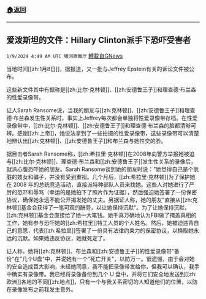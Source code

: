 ###  [:house:返回](README.md)
---


## 爱泼斯坦的文件：Hillary Clinton派手下恐吓受害者
`1/9/2024 4:49 AM UTC 银河歌舞厅` [轉載自GNews](https://gnews.org/articles/2199344)

当地时间[[zh:1月8日]]，据报道，又一批与Jeffrey Epstein有关的诉讼文件被公布。

这些新文件其中有据称是[[zh:比尔·克林顿]]、[[zh:安德鲁王子]]和理查德·布兰森的性爱录像带。

证人Sarah Ransome说，当我的朋友与[[zh:克林顿]]、[[zh:安德鲁王子]]和理查德·布兰森发生性关系时，事实上Jeffrey每次都会单独将性爱录像带存档。在性爱录像带中，[[zh:比尔·克林顿]]、[[zh:安德鲁王子]]和理查德·布兰森的脸都清晰可辨。感谢[[zh:上帝]]，她设法拿到了一些拍摄的性爱录像带，这些录像带可以清楚地辨认出[[zh:克林顿]]、[[zh:安德鲁王子]]和布兰森与她性交的脸。

据目击者Sarah Ransome称，[[zh:希拉里·克林顿]]在2008年向警方举报她被迫与[[zh:比尔·克林顿]]、理查德·布兰森和[[zh:安德鲁王子]]发生性关系的录像后，就派心腹恐吓她的朋友。Sarah Ransome谈到她的朋友时说："她觉得自己是个肮脏的妓女和骗子，并没有受到重视。几个月后，[[zh:希拉里·克林顿]]为了保护她在 2008 年的总统竞选活动，直接派特种部队人员来找她。这些人对她进行了严厉的恐吓和辱骂（幸运的是她拍下了照片作为证据），然后强迫她签署了一份保密协议，确保她永远不能公开揭发她的丈夫。另据证人称，她的朋友"直接从[[zh:克林顿]]基金会获得了一笔可观的酬劳，以让她保持沉默"。为了让她保持沉默，[[zh:克林顿]]基金会直接给了她一大笔钱。她千真万确地认为FBI做了掩盖真相的工作，她有参与恐吓她的[[zh:希拉里]]特工人员的个人姓名。然后，她被迫违背自己的意愿，代表[[zh:希拉里]]签署了一份具有法律约束力的保密协议，以换取她永远的沉默。如果她违反协议，她就死定了。

证人称，她将[[zh:克林顿]]、布兰森和[[zh:安德鲁王子]]的性爱录像带"备份"在"几个U盘"中，并说她有一个"死亡开关"，以防万一。很遗憾，由于会对她的安全造成巨大影响，未经她同意，我不能把录像带发给你，但我可以确认，我手中确实有录像带。我已经将录像备份到几个 U 盘中，并将它们安全地发送到[[zh:欧洲]]各地的不同[[zh:地点]]，只有一个与我关系密切的人知道他们的位置，以防在录像发布之前我发生意外。


